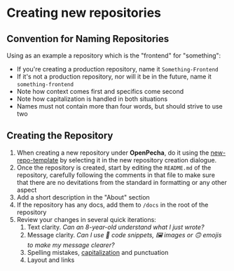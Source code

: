 # Creating new repositories

## Convention for Naming Repositories

Using as an example a repository which is the "frontend" for "something":

*   If you're creating a production repository, name it `Something-Frontend`
*   If it's not a production repository, nor will it be in the future, name it `something-frontend`
*   Note how context comes first and specifics come second
*   Note how capitalization is handled in both situations
*   Names must not contain more than four words, but should strive to use two

## Creating the Repository

1.  When creating a new repository under **OpenPecha**, do it using the [new-repo-template](https://github.com/OpenPecha-dev/new-repo-template) by selecting it in the new repository creation dialogue.
2.  Once the repository is created, start by editing the `README.md` of the repository, carefully following the comments in that file to make sure that there are no devitations from the standard in formatting or any other aspect
3.  Add a short description in the "About" section
4.  If the repository has any docs, add them to `/docs` in the root of the repository
5.  Review your changes in several quick iterations:
    1.  Text clarity. _Can an 8-year-old understand what I just wrote?_
    2.  Message clarity. _Can I use 🔣 code snippets, 🖼️ images or 🙃 emojis to make my message clearer?_
    3.  Spelling mistakes, [capitalization](%5Burl%5D(https://www.grammarly.com/blog/capitalization-rules/)) and punctuation
    4.  Layout and links
